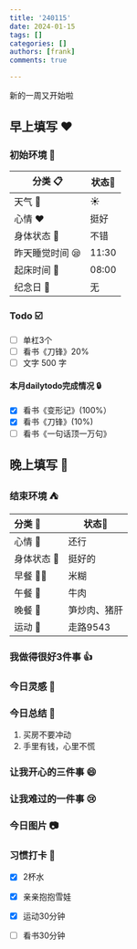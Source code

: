 ```yaml
---
title: '240115'
date: 2024-01-15
tags: []
categories: []
authors: [frank]
comments: true

---
```


新的一周又开始啦

<!-- more -->

## 早上填写 :heart:

### 初始环境 :european_castle:

| 分类 :clipboard:                   | 状态:stars: |
| ---------------------------------- | ----------- |
| 天气 :penguin:                     | :sunny:     |
| 心情 :heart:                       | 挺好 |
| 身体状态 :information_desk_person: | 不错 |
| 昨天睡觉时间 :sleepy:              | 11:30  |
| 起床时间 :couple_with_heart:       | 08:00  |
| 纪念日 :calendar:                  | 无          |

### Todo :ballot_box_with_check:
- [ ] 单杠3个
- [ ] 看书《刀锋》20%
- [ ] 文字 500 字

#### 本月dailytodo完成情况 :lock:

- [x] 看书《变形记》(100%）
- [x] 看书《刀锋》(10%)
- [ ] 看书《一句话顶一万句》

## 晚上填写 :bridge_at_night:

### 结束环境 :tent:

| 分类 :blue_book:                   | 状态:stars:        |
| :--------------------------------- | ------------------ |
| 心情 :heartbeat:                   | 还行           |
| 身体状态 :information_desk_person: | 挺好的 |
| 早餐 :egg::bread:                  | 米糊  |
| 午餐 :stew:                        | 牛肉 |
| 晚餐 :sushi:                       | 笋炒肉、猪肝  |
| 运动 :dancers:                     | 走路9543   |

### 我做得很好3件事 :thumbsup:

### 今日灵感 :thought_balloon:

### 今日总结 :pencil:
1. 买房不要冲动
2. 手里有钱，心里不慌

### 让我开心的三件事 :smile:

### 让我难过的一件事 :cry:

### 今日图片 :camera:

### 习惯打卡 :high_brightness:

- [x] 2杯水
- [x] 亲亲抱抱雪娃
- [x] 运动30分钟
- [ ] 看书30分钟

